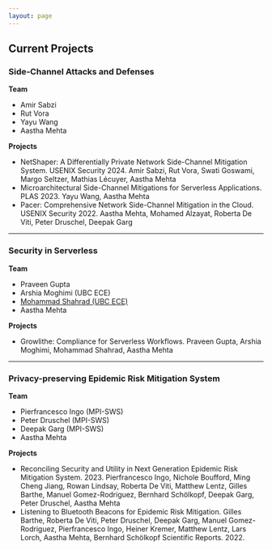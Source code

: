 ```yaml
---
layout: page
---
```

<!--
-->

## Current Projects

<!--
<p align="center" style="font-size:14px">
[**People**](#people)&nbsp;
**//**&nbsp; [**Projects**](#projects)&nbsp;
</p>
-->

<!--
# Side Channel Attacks and Defenses
-->

<a name="sidechannels"></a>
### Side-Channel Attacks and Defenses

**Team**

- Amir Sabzi
- Rut Vora
- Yayu Wang
- Aastha Mehta

**Projects**

- NetShaper: A Differentially Private Network Side-Channel Mitigation System. USENIX Security 2024. Amir Sabzi, Rut Vora, Swati Goswami, Margo Seltzer, Mathias Lécuyer, Aastha Mehta
- Microarchitectural Side-Channel Mitigations for Serverless Applications. PLAS 2023. Yayu Wang, Aastha Mehta
- Pacer: Comprehensive Network Side-Channel Mitigation in the Cloud. USENIX Security 2022. Aastha Mehta, Mohamed Alzayat, Roberta De Viti, Peter Druschel, Deepak Garg

----


<a name="serverless"></a>
### Security in Serverless

**Team**

- Praveen Gupta
- Arshia Moghimi (UBC ECE)
- [Mohammad Shahrad (UBC ECE)](https://mshahrad.github.io/)
- Aastha Mehta

**Projects**

- Growlithe: Compliance for Serverless Workflows. Praveen Gupta, Arshia Moghimi, Mohammad Shahrad, Aastha Mehta

----

### Privacy-preserving Epidemic Risk Mitigation System

**Team**
- Pierfrancesco Ingo (MPI-SWS)
- Peter Druschel (MPI-SWS)
- Deepak Garg (MPI-SWS)
- Aastha Mehta

**Projects**
- Reconciling Security and Utility in Next Generation Epidemic Risk Mitigation
System. 2023. Pierfrancesco Ingo, Nichole Boufford, Ming Cheng Jiang, Rowan Lindsay, Roberta De Viti, Matthew Lentz, Gilles Barthe, Manuel Gomez-Rodriguez, Bernhard Schölkopf, Deepak Garg, Peter Druschel, Aastha Mehta
- Listening to Bluetooth Beacons for Epidemic Risk Mitigation. Gilles Barthe, Roberta De Viti, Peter Druschel, Deepak Garg, Manuel Gomez-Rodriguez, Pierfrancesco Ingo, Heiner Kremer, Matthew Lentz, Lars Lorch, Aastha Mehta, Bernhard Schölkopf
Scientific Reports. 2022.

<!-- Markdeep: -->
<!--
<style class="fallback">body{visibility:hidden;font-size:95%}</style><script src="markdeep.min.js"></script>
<script>
  window.alreadyProcessedMarkdeep || (document.body.style.visibility="visible");
  markdeepOptions= {tocStyle: 'short', sortScheduleLists: false };
</script>
-->
<!--<script src="course.js"></script>-->

<!--
<style class="fallback">body{visibility:hidden;white-space:pre;font-family:monospace}</style><script src="markdeep.min.js"></script><script src="https://casual-effects.com/markdeep/latest/markdeep.min.js?"></script><script>window.alreadyProcessedMarkdeep||(document.body.style.visibility="visible")</script>

<style class="fallback">body{visibility:hidden;white-space:pre;font-family:monospace}</style><script src="course.js"></script>
<script>
  window.alreadyProcessedMarkdeep || (document.body.style.visibility="visible");
  markdeepOptions= {tocStyle: 'long', sortScheduleLists: false };
</script>
-->
